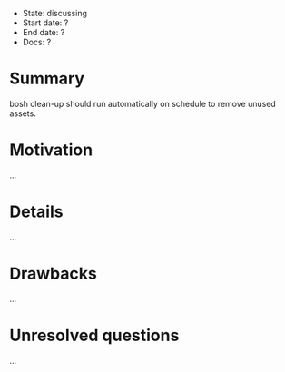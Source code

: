 - State: discussing
- Start date: ?
- End date: ?
- Docs: ?

# Summary

bosh clean-up should run automatically on schedule to remove unused assets.

# Motivation

...

# Details

...

# Drawbacks

...

# Unresolved questions

...
